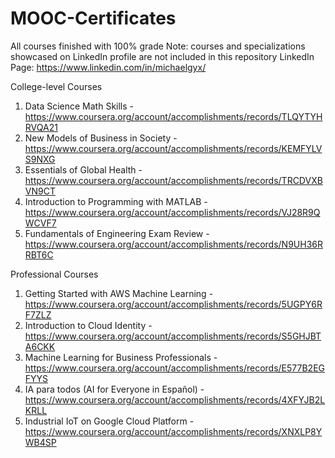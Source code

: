 # MOOC-Certificates
All courses finished with 100% grade
Note: courses and specializations showcased on LinkedIn profile are not included in this repository
LinkedIn Page: https://www.linkedin.com/in/michaelgyx/

College-level Courses
1. Data Science Math Skills - https://www.coursera.org/account/accomplishments/records/TLQYTYHRVQA21
2. New Models of Business in Society - https://www.coursera.org/account/accomplishments/records/KEMFYLVS9NXG
3. Essentials of Global Health - https://www.coursera.org/account/accomplishments/records/TRCDVXBVN9CT
4. Introduction to Programming with MATLAB - https://www.coursera.org/account/accomplishments/records/VJ28R9QWCVF7
5. Fundamentals of Engineering Exam Review - https://www.coursera.org/account/accomplishments/records/N9UH36RRBT6C

Professional Courses
1. Getting Started with AWS Machine Learning - https://www.coursera.org/account/accomplishments/records/5UGPY6RF7ZLZ
2. Introduction to Cloud Identity - https://www.coursera.org/account/accomplishments/records/S5GHJBTA6CKK
3. Machine Learning for Business Professionals - https://www.coursera.org/account/accomplishments/records/E577B2EGFYYS
4. IA para todos (AI for Everyone in Español) - https://www.coursera.org/account/accomplishments/records/4XFYJB2LKRLL
5. Industrial IoT on Google Cloud Platform - https://www.coursera.org/account/accomplishments/records/XNXLP8YWB4SP
